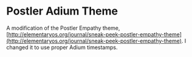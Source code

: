 Postler Adium Theme
===================

A modification of the Postler Empathy theme, [http://elementaryos.org/journal/sneak-peek-postler-empathy-theme](http://elementaryos.org/journal/sneak-peek-postler-empathy-theme).
I changed it to use proper Adium timestamps.
